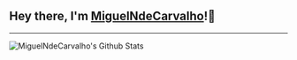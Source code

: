 ## Hey there, I'm [MiguelNdeCarvalho][website]!👋

---

<img align="left" alt="MiguelNdeCarvalho's Github Stats" src="https://github-readme-stats.vercel.app/api?username=MiguelNdeCarvalho&show_icons=true&theme=tokyonight&count_private=true" />

<!-- Links -->
[website]: https://www.miguelndecarvalho.pt/
